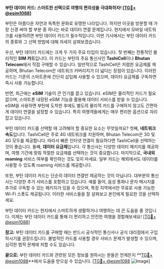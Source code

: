 **부탄 데이터 카드: 스마트한 선택으로 여행의 편의성을 극대화하자! [[TG💪+ @esim1088](https://t.me/s/esim1088)]**

부탄은 아름다운 자연과 독특한 문화로 유명한 나라입니다. 하지만 이곳을 방문할 때 가장 신경 써야 할 부분 중 하나는 바로 데이터 연결 문제입니다. 현지에서 모바일 네트워크를 사용하려면 부탄 데이터 카드가 필수적입니다. 이번 기사에서는 부탄 데이터 카드의 종류와 그 선택 방법에 대해 자세히 살펴보겠습니다.

우선, 부탄 데이터 카드에는 크게 두 가지 주요 타입이 있습니다. 첫 번째는 전통적인 물리적인 **SIM 카드**입니다. 이 카드는 부탄의 주요 통신사인 **TashiCell**이나 **Bhutan Telecom**에서 직접 구매할 수 있습니다. 일반적으로 TashiCell은 저렴한 요금제를 제공하며, Bhutan Telecom은 네트워크 커버리지가 더 넓다는 장점이 있습니다. 이러한 카드는 기존의 스마트폰에 간단히 삽입해 사용할 수 있으며, 데이터 요금제를 구독하면 즉시 사용 가능합니다.

반면, 최근에는 **eSIM** 기술이 큰 인기를 끌고 있습니다. eSIM은 물리적인 카드가 필요 없으며, 스마트폰 내장된 eSIM 기능을 활용해 데이터 서비스를 받을 수 있습니다. eSIM을 사용하면 부탄에 도착한 후에도 별도의 물리적 카드를 구매하지 않고도 간편하게 데이터 연결을 설정할 수 있습니다. 특히 여행객들에게는 매우 편리한 옵션으로 자리 잡고 있습니다.

부탄 데이터 카드를 선택할 때 고려해야 할 중요한 요소는 무엇일까요? 첫째, **네트워크 속도**입니다. TashiCell은 주로 4G 네트워크를 지원하며, Bhutan Telecom은 3G 및 4G 모두를 제공합니다. 따라서 빠른 인터넷 연결이 필요하다면 TashiCell을 선택하는 것이 좋습니다. 둘째, **데이터 요금제**입니다. 각 통신사는 다양한 데이터 패키지를 제공하며, 여행 기간에 맞춰 적절한 요금제를 선택하는 것이 중요합니다. 마지막으로, **국내외 roaming** 서비스 여부를 확인하는 것도 잊지 마세요. 일부 카드는 해외에서도 데이터를 사용할 수 있도록 roaming 서비스를 제공합니다.

또한, 부탄 데이터 카드는 단순히 데이터 연결만 제공하는 것이 아닙니다. 대부분의 통신사는 다양한 추가 서비스를 포함하고 있습니다. 예를 들어, 음성 통화나 문자 메시지를 추가로 구독할 수 있는 패키지가 있을 수 있으며, 특정 지역에서만 무료로 사용 가능한 Wi-Fi 스폿도 제공됩니다. 이러한 서비스들을 잘 살펴보고 본인에게 필요한 것을 선택하세요.

부탄 데이터 카드는 현지에서 스마트하게 생활하거나 여행하는 데 큰 도움을 줄 것입니다. 이제는 부탄 데이터 카드를 통해 더 편리하고 안전한 여행을 경험해보세요! [[TG💪+ @esim1088](https://t.me/s/esim1088)]

**참고:** 부탄 데이터 카드를 구매할 때는 반드시 공식적인 통신사나 공식 대리점에서 구입하시기를 권장드립니다. 불법적인 카드를 사용할 경우 서비스 문제가 발생할 수 있으며, 심각한 법적 문제에 처할 수도 있습니다.

**끝으로:** 부탄 데이터 카드와 관련된 모든 정보를 원하시는 분들은 언제든지 **[TG💪+ @esim1088](https://t.me/s/esim1088)**에서 도움을 받으실 수 있습니다. [[TG💪+ @esim1088](https://t.me/s/esim1088) ![Image](https://i.postimg.cc/Y0z9fWf4/image.png)]